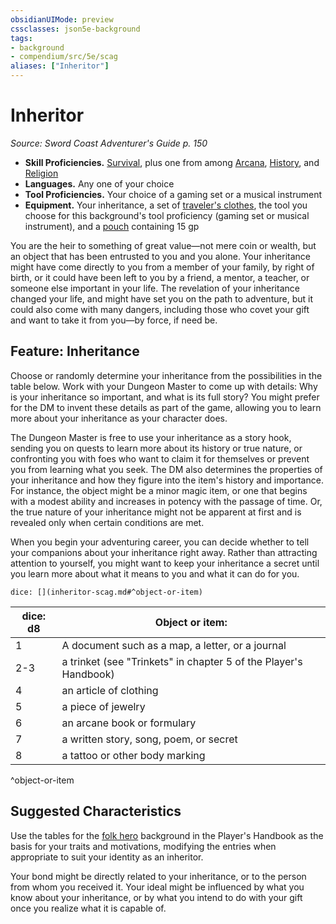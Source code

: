 ```yaml
---
obsidianUIMode: preview
cssclasses: json5e-background
tags:
- background
- compendium/src/5e/scag
aliases: ["Inheritor"]
---
```

# Inheritor
*Source: Sword Coast Adventurer's Guide p. 150*  

- **Skill Proficiencies.** [Survival](/3-Mechanics/CLI/rules/skills.md#Survival), plus one from among [Arcana](/3-Mechanics/CLI/rules/skills.md#Arcana), [History](/3-Mechanics/CLI/rules/skills.md#History), and [Religion](/3-Mechanics/CLI/rules/skills.md#Religion)  
- **Languages.** Any one of your choice  
- **Tool Proficiencies.** Your choice of a gaming set or a musical instrument  
- **Equipment.** Your inheritance, a set of [traveler's clothes](/3-Mechanics/CLI/items/travelers-clothes.md), the tool you choose for this background's tool proficiency (gaming set or musical instrument), and a [pouch](/3-Mechanics/CLI/items/pouch.md) containing 15 gp  

You are the heir to something of great value—not mere coin or wealth, but an object that has been entrusted to you and you alone. Your inheritance might have come directly to you from a member of your family, by right of birth, or it could have been left to you by a friend, a mentor, a teacher, or someone else important in your life. The revelation of your inheritance changed your life, and might have set you on the path to adventure, but it could also come with many dangers, including those who covet your gift and want to take it from you—by force, if need be.

## Feature: Inheritance

Choose or randomly determine your inheritance from the possibilities in the table below. Work with your Dungeon Master to come up with details: Why is your inheritance so important, and what is its full story? You might prefer for the DM to invent these details as part of the game, allowing you to learn more about your inheritance as your character does.

The Dungeon Master is free to use your inheritance as a story hook, sending you on quests to learn more about its history or true nature, or confronting you with foes who want to claim it for themselves or prevent you from learning what you seek. The DM also determines the properties of your inheritance and how they figure into the item's history and importance. For instance, the object might be a minor magic item, or one that begins with a modest ability and increases in potency with the passage of time. Or, the true nature of your inheritance might not be apparent at first and is revealed only when certain conditions are met.

When you begin your adventuring career, you can decide whether to tell your companions about your inheritance right away. Rather than attracting attention to yourself, you might want to keep your inheritance a secret until you learn more about what it means to you and what it can do for you.

`dice: [](inheritor-scag.md#^object-or-item)`

| dice: d8 | Object or item: |
|----------|-----------------|
| 1 | A document such as a map, a letter, or a journal |
| 2-3 | a trinket (see "Trinkets" in chapter 5 of the Player's Handbook) |
| 4 | an article of clothing |
| 5 | a piece of jewelry |
| 6 | an arcane book or formulary |
| 7 | a written story, song, poem, or secret |
| 8 | a tattoo or other body marking |
^object-or-item

## Suggested Characteristics

Use the tables for the [folk hero](/3-Mechanics/CLI/backgrounds/folk-hero.md) background in the Player's Handbook as the basis for your traits and motivations, modifying the entries when appropriate to suit your identity as an inheritor.

Your bond might be directly related to your inheritance, or to the person from whom you received it. Your ideal might be influenced by what you know about your inheritance, or by what you intend to do with your gift once you realize what it is capable of.